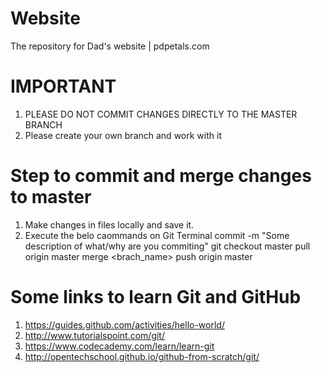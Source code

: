 # Website
The repository for Dad's website | pdpetals.com

# IMPORTANT
1. PLEASE DO NOT COMMIT CHANGES DIRECTLY TO THE MASTER BRANCH
2. Please create your own branch and work with it

# Step to commit and merge changes to master
1. Make changes in files locally and save it.
2. Execute the belo caommands on Git Terminal
    commit -m "Some description of what/why are you commiting"
    git checkout master
    pull origin master
    merge <brach_name>
    push origin master

# Some links to learn Git and GitHub
1. https://guides.github.com/activities/hello-world/
2. http://www.tutorialspoint.com/git/
3. https://www.codecademy.com/learn/learn-git
4. http://opentechschool.github.io/github-from-scratch/git/
